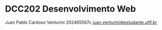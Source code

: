 # DCC202 Desenvolvimento Web
Juan Pablo Cardoso Venturini 202465567c
juan.venturini@estudante.ufjf.br
